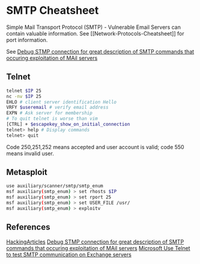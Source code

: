 # SMTP Cheatsheet

Simple Mail Transport Protocol (SMTP) - Vulnerable Email Servers can contain valuable information. 
See [[Network-Protocols-Cheatsheet]] for port information.

See [Debug STMP connection for great description of SMTP commands that occuring exploitation of MAil servers](https://www.sparkpost.com/blog/how-to-check-an-smtp-connection-with-a-manual-telnet-session/)

## Telnet
```bash
telnet $IP 25
nc -nv $IP 25
EHLO # client server identification Hello
VRFY $useremail # verify email address
EXPN # Ask server for membership
# To quit telnet is worse than vim
[CTRL] + $escapekey_show_on_initial_connection 
telnet> help # Display commands 
telnet> quit
```
Code 250,251,252 means accepted and user account is valid; code 550 means invalid user.


## Metasploit
```bash
use auxiliary/scanner/smtp/smtp_enum
msf auxiliary(smtp_enum) > set rhosts $IP
msf auxiliary(smtp_enum) > set rport 25
msf auxiliary(smtp_enum) > set USER_FILE /usr/
msf auxiliary(smtp_enum) > exploitv
```

## References

[HackingArticles](https://www.hackingarticles.in/4-ways-smtp-enumeration/)
[Debug STMP connection for great description of SMTP commands that occuring exploitation of MAil servers](https://www.sparkpost.com/blog/how-to-check-an-smtp-connection-with-a-manual-telnet-session/)
[Microsoft Use Telnet to test SMTP communication on Exchange servers](https://learn.microsoft.com/en-us/exchange/mail-flow/test-smtp-telnet?view=exchserver-2019)